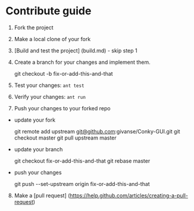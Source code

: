 # Contribute guide

 1. Fork the project
 2. Make a local clone of your fork
 3. [Build and test the project] (build.md) - skip step 1
 4. Create a branch for your changes and implement them.

    git checkout -b fix-or-add-this-and-that
 5. Test your changes: ```ant test```
 6. Verify your changes: ```ant run```
 7. Push your changes to your forked repo
  * update your fork

    git remote add upstream git@github.com:givanse/Conky-GUI.git
    git checkout master
    git pull upstream master

  * update your branch
    
    git checkout fix-or-add-this-and-that 
    git rebase master

  * push your changes

    git push --set-upstream origin fix-or-add-this-and-that

 8. Make a [pull request] (https://help.github.com/articles/creating-a-pull-request) 

